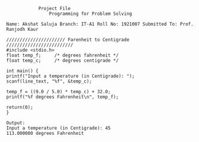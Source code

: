 				Project File
              		Programming for Problem Solving

``Name: Akshat Saluja
  Branch: IT-A1
  Roll No: 1921007
  Submitted To: Prof. Ranjodh Kaur``


	////////////////////// Farenheit to Centigrade /////////////////////////
	#include <stdio.h>
	float temp_f;     /* degrees fahrenheit */
	float temp_c;     /* degrees centigrade */

	int main() {
	printf("Input a temperature (in Centigrade): ");
	scanf(line_text, "%f", &temp_c);

	temp_f = ((9.0 / 5.0) * temp_c) + 32.0;
	printf("%f degrees Fahrenheit\n", temp_f);

	return(0);
	}

	Output:
	Input a temperature (in Centigrade): 45                                                                       
	113.000000 degrees Fahrenheit


